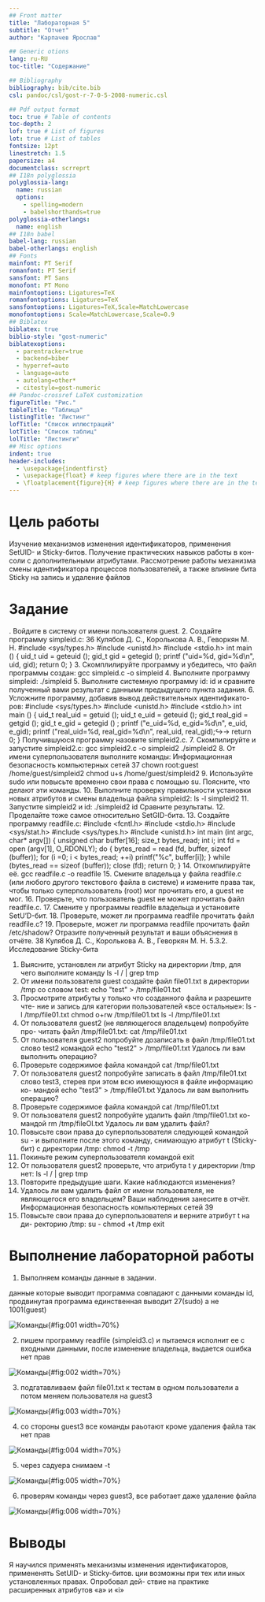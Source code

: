 ```yaml
---
## Front matter
title: "Лабораторная 5"
subtitle: "Отчет"
author: "Карпачев Ярослав"

## Generic otions
lang: ru-RU
toc-title: "Содержание"

## Bibliography
bibliography: bib/cite.bib
csl: pandoc/csl/gost-r-7-0-5-2008-numeric.csl

## Pdf output format
toc: true # Table of contents
toc-depth: 2
lof: true # List of figures
lot: true # List of tables
fontsize: 12pt
linestretch: 1.5
papersize: a4
documentclass: scrreprt
## I18n polyglossia
polyglossia-lang:
  name: russian
  options:
	- spelling=modern
	- babelshorthands=true
polyglossia-otherlangs:
  name: english
## I18n babel
babel-lang: russian
babel-otherlangs: english
## Fonts
mainfont: PT Serif
romanfont: PT Serif
sansfont: PT Sans
monofont: PT Mono
mainfontoptions: Ligatures=TeX
romanfontoptions: Ligatures=TeX
sansfontoptions: Ligatures=TeX,Scale=MatchLowercase
monofontoptions: Scale=MatchLowercase,Scale=0.9
## Biblatex
biblatex: true
biblio-style: "gost-numeric"
biblatexoptions:
  - parentracker=true
  - backend=biber
  - hyperref=auto
  - language=auto
  - autolang=other*
  - citestyle=gost-numeric
## Pandoc-crossref LaTeX customization
figureTitle: "Рис."
tableTitle: "Таблица"
listingTitle: "Листинг"
lofTitle: "Список иллюстраций"
lotTitle: "Список таблиц"
lolTitle: "Листинги"
## Misc options
indent: true
header-includes:
  - \usepackage{indentfirst}
  - \usepackage{float} # keep figures where there are in the text
  - \floatplacement{figure}{H} # keep figures where there are in the text
---
```


# Цель работы

Изучение механизмов изменения идентификаторов, применения
SetUID- и Sticky-битов. Получение практических навыков работы в кон-
соли с дополнительными атрибутами. Рассмотрение работы механизма
смены идентификатора процессов пользователей, а также влияние бита
Sticky на запись и удаление файлов

# Задание

. Войдите в систему от имени пользователя guest.
2. Создайте программу simpleid.c:
36 Кулябов Д. С., Королькова А. В., Геворкян М. Н.
#include <sys/types.h>
#include <unistd.h>
#include <stdio.h>
int
main ()
{
uid_t uid = geteuid ();
gid_t gid = getegid ();
printf ("uid=%d, gid=%d\n", uid, gid);
return 0;
}
3. Скомплилируйте программу и убедитесь, что файл программы создан:
gcc simpleid.c -o simpleid
4. Выполните программу simpleid:
./simpleid
5. Выполните системную программу id:
id
и сравните полученный вами результат с данными предыдущего пункта
задания.
6. Усложните программу, добавив вывод действительных идентификато-
ров:
#include <sys/types.h>
#include <unistd.h>
#include <stdio.h>
int
main ()
{
uid_t real_uid = getuid ();
uid_t e_uid = geteuid ();
gid_t real_gid = getgid ();
gid_t e_gid = getegid () ;
printf ("e_uid=%d, e_gid=%d\n", e_uid, e_gid);
printf ("real_uid=%d, real_gid=%d\n", real_uid,
real_gid);↪→
return 0;
}
Получившуюся программу назовите simpleid2.c.
7. Скомпилируйте и запустите simpleid2.c:
gcc simpleid2.c -o simpleid2
./simpleid2
8. От имени суперпользователя выполните команды:
Информационная безопасность компьютерных сетей 37
chown root:guest /home/guest/simpleid2
chmod u+s /home/guest/simpleid2
9. Используйте sudo или повысьте временно свои права с помощью su.
Поясните, что делают эти команды.
10. Выполните проверку правильности установки новых атрибутов и смены
владельца файла simpleid2:
ls -l simpleid2
11. Запустите simpleid2 и id:
./simpleid2
id
Сравните результаты.
12. Проделайте тоже самое относительно SetGID-бита.
13. Создайте программу readfile.c:
#include <fcntl.h>
#include <stdio.h>
#include <sys/stat.h>
#include <sys/types.h>
#include <unistd.h>
int
main (int argc, char* argv[])
{
unsigned char buffer[16];
size_t bytes_read;
int i;
int fd = open (argv[1], O_RDONLY);
do
{
bytes_read = read (fd, buffer, sizeof (buffer));
for (i =0; i < bytes_read; ++i) printf("%c", buffer[i]);
}
while (bytes_read == sizeof (buffer));
close (fd);
return 0;
}
14. Откомпилируйте её.
gcc readfile.c -o readfile
15. Смените владельца у файла readfile.c (или любого другого текстового
файла в системе) и измените права так, чтобы только суперпользователь
(root) мог прочитать его, a guest не мог.
16. Проверьте, что пользователь guest не может прочитать файл readfile.c.
17. Смените у программы readfile владельца и установите SetU’D-бит.
18. Проверьте, может ли программа readfile прочитать файл readfile.c?
19. Проверьте, может ли программа readfile прочитать файл /etc/shadow?
Отразите полученный результат и ваши объяснения в отчёте.
38 Кулябов Д. С., Королькова А. В., Геворкян М. Н.
5.3.2. Исследование Sticky-бита
1. Выясните, установлен ли атрибут Sticky на директории /tmp, для чего
выполните команду
ls -l / | grep tmp
2. От имени пользователя guest создайте файл file01.txt в директории /tmp
со словом test:
echo "test" > /tmp/file01.txt
3. Просмотрите атрибуты у только что созданного файла и разрешите чте-
ние и запись для категории пользователей «все остальные»:
ls -l /tmp/file01.txt
chmod o+rw /tmp/file01.txt
ls -l /tmp/file01.txt
4. От пользователя guest2 (не являющегося владельцем) попробуйте про-
читать файл /tmp/file01.txt:
cat /tmp/file01.txt
5. От пользователя guest2 попробуйте дозаписать в файл
/tmp/file01.txt слово test2 командой
echo "test2" > /tmp/file01.txt
Удалось ли вам выполнить операцию?
6. Проверьте содержимое файла командой
cat /tmp/file01.txt
7. От пользователя guest2 попробуйте записать в файл /tmp/file01.txt
слово test3, стерев при этом всю имеющуюся в файле информацию ко-
мандой
echo "test3" > /tmp/file01.txt
Удалось ли вам выполнить операцию?
8. Проверьте содержимое файла командой
cat /tmp/file01.txt
9. От пользователя guest2 попробуйте удалить файл /tmp/file01.txt ко-
мандой
rm /tmp/fileOl.txt
Удалось ли вам удалить файл?
10. Повысьте свои права до суперпользователя следующей командой
su -
и выполните после этого команду, снимающую атрибут t (Sticky-бит) с
директории /tmp:
chmod -t /tmp
11. Покиньте режим суперпользователя командой
exit
12. От пользователя guest2 проверьте, что атрибута t у директории /tmp
нет:
ls -l / | grep tmp
13. Повторите предыдущие шаги. Какие наблюдаются изменения?
14. Удалось ли вам удалить файл от имени пользователя, не являющегося
его владельцем? Ваши наблюдения занесите в отчёт.
Информационная безопасность компьютерных сетей 39
15. Повысьте свои права до суперпользователя и верните атрибут t на ди-
ректорию /tmp:
su -
chmod +t /tmp
exit

# Выполнение лабораторной работы

1. Выполняем команды данные в задании.

данные которые выводит программа совпадают с данными команды id, продвинутая программа единственная выводит 27(sudo) а не 1001(guest)

![Команды](image/1.png){#fig:001 width=70%}

2. пишем программу readfile (simpleid3.c) и пытаемся исполнит ее с входными данными, после изменение владельца, выдается ошибка нет прав

![Команды](image/2.png){#fig:002 width=70%}

3. подгатавливаем файл file01.txt к тестам в одном пользователи а потом меняем пользователя на guest3

![Команды](image/3.png){#fig:003 width=70%}

4. со стороны guest3 все команды раьотают кроме удаления файла так нет прав

![Команды](image/4.png){#fig:004 width=70%}

5. через садуера снимаем -t

![Команды](image/5.png){#fig:005 width=70%}

6. проверям команды через guest3, все работает даже удаление файла

![Команды](image/6.png){#fig:006 width=70%}

# Выводы

Я научился применять механизмы изменения идентификаторов, примененять
SetUID- и Sticky-битов.
ции возможны при тех или иных установленных правах. Опробовал дей-
ствие на практике расширенных атрибутов «а» и «i»
